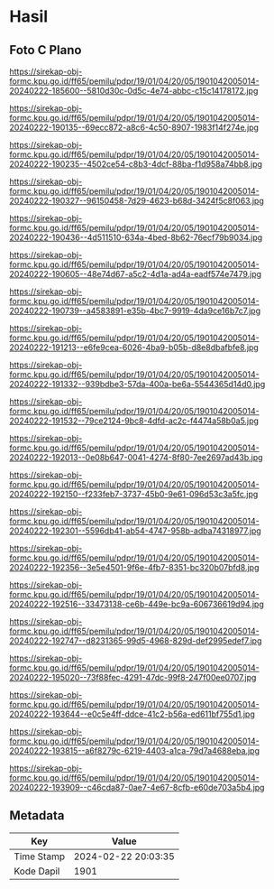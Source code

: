 # Hasil

## Foto C Plano

https://sirekap-obj-formc.kpu.go.id/ff65/pemilu/pdpr/19/01/04/20/05/1901042005014-20240222-185600--5810d30c-0d5c-4e74-abbc-c15c14178172.jpg

https://sirekap-obj-formc.kpu.go.id/ff65/pemilu/pdpr/19/01/04/20/05/1901042005014-20240222-190135--69ecc872-a8c6-4c50-8907-1983f14f274e.jpg

https://sirekap-obj-formc.kpu.go.id/ff65/pemilu/pdpr/19/01/04/20/05/1901042005014-20240222-190235--4502ce54-c8b3-4dcf-88ba-f1d958a74bb8.jpg

https://sirekap-obj-formc.kpu.go.id/ff65/pemilu/pdpr/19/01/04/20/05/1901042005014-20240222-190327--96150458-7d29-4623-b68d-3424f5c8f063.jpg

https://sirekap-obj-formc.kpu.go.id/ff65/pemilu/pdpr/19/01/04/20/05/1901042005014-20240222-190436--4d511510-634a-4bed-8b62-76ecf79b9034.jpg

https://sirekap-obj-formc.kpu.go.id/ff65/pemilu/pdpr/19/01/04/20/05/1901042005014-20240222-190605--48e74d67-a5c2-4d1a-ad4a-eadf574e7479.jpg

https://sirekap-obj-formc.kpu.go.id/ff65/pemilu/pdpr/19/01/04/20/05/1901042005014-20240222-190739--a4583891-e35b-4bc7-9919-4da9ce16b7c7.jpg

https://sirekap-obj-formc.kpu.go.id/ff65/pemilu/pdpr/19/01/04/20/05/1901042005014-20240222-191213--e6fe9cea-6026-4ba9-b05b-d8e8dbafbfe8.jpg

https://sirekap-obj-formc.kpu.go.id/ff65/pemilu/pdpr/19/01/04/20/05/1901042005014-20240222-191332--939bdbe3-57da-400a-be6a-5544365d14d0.jpg

https://sirekap-obj-formc.kpu.go.id/ff65/pemilu/pdpr/19/01/04/20/05/1901042005014-20240222-191532--79ce2124-9bc8-4dfd-ac2c-f4474a58b0a5.jpg

https://sirekap-obj-formc.kpu.go.id/ff65/pemilu/pdpr/19/01/04/20/05/1901042005014-20240222-192013--0e08b647-0041-4274-8f80-7ee2697ad43b.jpg

https://sirekap-obj-formc.kpu.go.id/ff65/pemilu/pdpr/19/01/04/20/05/1901042005014-20240222-192150--f233feb7-3737-45b0-9e61-096d53c3a5fc.jpg

https://sirekap-obj-formc.kpu.go.id/ff65/pemilu/pdpr/19/01/04/20/05/1901042005014-20240222-192301--5596db41-ab54-4747-958b-adba74318977.jpg

https://sirekap-obj-formc.kpu.go.id/ff65/pemilu/pdpr/19/01/04/20/05/1901042005014-20240222-192356--3e5e4501-9f6e-4fb7-8351-bc320b07bfd8.jpg

https://sirekap-obj-formc.kpu.go.id/ff65/pemilu/pdpr/19/01/04/20/05/1901042005014-20240222-192516--33473138-ce6b-449e-bc9a-606736619d94.jpg

https://sirekap-obj-formc.kpu.go.id/ff65/pemilu/pdpr/19/01/04/20/05/1901042005014-20240222-192747--d8231365-99d5-4968-829d-def2995edef7.jpg

https://sirekap-obj-formc.kpu.go.id/ff65/pemilu/pdpr/19/01/04/20/05/1901042005014-20240222-195020--73f88fec-4291-47dc-99f8-247f00ee0707.jpg

https://sirekap-obj-formc.kpu.go.id/ff65/pemilu/pdpr/19/01/04/20/05/1901042005014-20240222-193644--e0c5e4ff-ddce-41c2-b56a-ed611bf755d1.jpg

https://sirekap-obj-formc.kpu.go.id/ff65/pemilu/pdpr/19/01/04/20/05/1901042005014-20240222-193815--a6f8279c-6219-4403-a1ca-79d7a4688eba.jpg

https://sirekap-obj-formc.kpu.go.id/ff65/pemilu/pdpr/19/01/04/20/05/1901042005014-20240222-193909--c46cda87-0ae7-4e67-8cfb-e60de703a5b4.jpg


## Metadata

| Key        | Value               |
| ---------- | ------------------- |
| Time Stamp | 2024-02-22 20:03:35 |
| Kode Dapil | 1901                |



